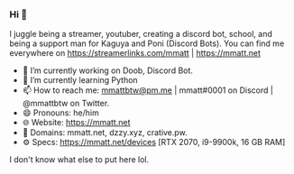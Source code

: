 ### Hi 👋

I juggle being a streamer, youtuber, creating a discord bot, school, and being a support man for Kaguya and Poni (Discord Bots). You can find me everywhere on https://streamerlinks.com/mmatt | https://mmatt.net


- 🔭 I’m currently working on Doob, Discord Bot.
- 🌱 I’m currently learning Python
- 📫 How to reach me: mmattbtw@pm.me | mmatt#0001 on Discord | @mmattbtw on Twitter.
- 😄 Pronouns: he/him
- 🌐 Website: https://mmatt.net
- 💬 Domains: mmatt.net, dzzy.xyz, crative.pw.
- ⚙  Specs: https://mmatt.net/devices [RTX 2070, i9-9900k, 16 GB RAM]

I don't know what else to put here lol.
